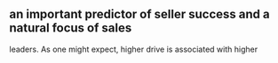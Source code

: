 ## an important predictor of seller success and a natural focus of sales

leaders. As one might expect, higher drive is associated with higher